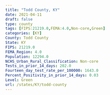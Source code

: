 ```yaml
---
title: "Todd County, KY"
date: 2021-04-11
draft: false
type: county
tags: [FIPS:21219.0,FEMA:4.0,Non-core,Green]
categories: [KY]
County: Todd County
State: KY
FIPS: 21219.0
FEMA_Region: 4.0
Population: 12294.0
NCHS_Urban_Rural_Classification: Non-core
Tests_in_prior_14_days: 202.0
Fourteen_day_test_rate_per_100000: 1643.0
Percent_Positivity_in_prior_14_days: 0.03
Level: Green
url: /states/KY/todd-county
---
```



